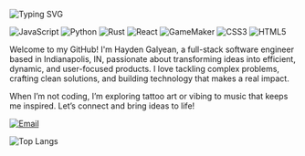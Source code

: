 ![Typing SVG](https://readme-typing-svg.herokuapp.com/?lines=Hayden+Galyean;Full-Stack+Engineer;Rust+%7C+React+%7C+Python)

![JavaScript](https://img.shields.io/badge/JavaScript-F7DF1E?style=for-the-badge&logo=javascript&logoColor=000)
![Python](https://img.shields.io/badge/Python-3776AB?style=for-the-badge&logo=python&logoColor=white)
![Rust](https://img.shields.io/badge/Rust-000000?style=for-the-badge&logo=rust&logoColor=white)
![React](https://img.shields.io/badge/React-61DAFB?style=for-the-badge&logo=react&logoColor=000)
![GameMaker](https://img.shields.io/badge/GameMaker-1A1A1A?style=for-the-badge&logo=gamemaker&logoColor=white)
![CSS3](https://img.shields.io/badge/CSS3-1572B6?style=for-the-badge&logo=css3&logoColor=white)
![HTML5](https://img.shields.io/badge/HTML5-E34F26?style=for-the-badge&logo=html5&logoColor=white)

Welcome to my GitHub!
I'm Hayden Galyean, a full-stack software engineer based in Indianapolis, IN, passionate about transforming ideas into efficient, dynamic, and user-focused products.
I love tackling complex problems, crafting clean solutions, and building technology that makes a real impact.

When I’m not coding, I’m exploring tattoo art or vibing to music that keeps me inspired.
Let’s connect and bring ideas to life!

[![Email](https://img.shields.io/badge/Email-haydengalyeanbiz%40gmail.com-red?style=for-the-badge&logo=gmail&logoColor=white)](mailto:haydengalyeanbiz@gmail.com)

![Top Langs](https://github-readme-stats.vercel.app/api/top-langs/?username=Haydengalyeanbiz&layout=compact&theme=tokyonight)
